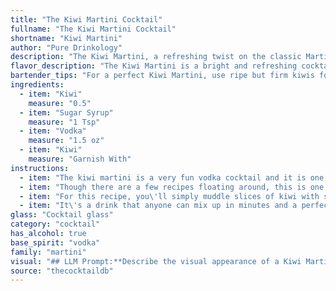 ```yaml
---
title: "The Kiwi Martini Cocktail"
fullname: "The Kiwi Martini Cocktail"
shortname: "Kiwi Martini"
author: "Pure Drinkology"
description: "The Kiwi Martini, a refreshing twist on the classic Martini, belongs to the **Fruit Martini** family. While its exact origin is unclear, it likely emerged in the late 20th century as a contemporary interpretation of the Martini, incorporating the bright flavors of kiwi. "
flavor_description: "The Kiwi Martini is a bright and refreshing cocktail with a sweet-tart balance.  The kiwi’s juicy sweetness is amplified by the sugar syrup and vodka, creating a smooth and creamy texture.  The tartness of the kiwi provides a delightful counterpoint, leaving a clean and vibrant finish. It's a perfect blend of tropical flavors and refreshing coolness. "
bartender_tips: "For a perfect Kiwi Martini, use ripe but firm kiwis for maximum flavor. Muddle gently, not aggressively, to release juices without creating bitterness. Adjust sugar syrup to taste - some kiwis are sweeter than others.  Strain twice, once through a fine mesh strainer to remove pulp, then again through a cocktail strainer for a pristine finish."
ingredients:
  - item: "Kiwi"
    measure: "0.5"
  - item: "Sugar Syrup"
    measure: "1 Tsp"
  - item: "Vodka"
    measure: "1.5 oz"
  - item: "Kiwi"
    measure: "Garnish With"
instructions:
  - item: "The kiwi martini is a very fun vodka cocktail and it is one of the best drinks that makes use of fresh fruit."
  - item: "Though there are a few recipes floating around, this is one of the easiest and it is an absolutely delightful green martini to drink."
  - item: "For this recipe, you\'ll simply muddle slices of kiwi with simple syrup, then shake it with vodka."
  - item: "It\'s a drink that anyone can mix up in minutes and a perfect cocktail to show off your favorite vodka."
glass: "Cocktail glass"
category: "cocktail"
has_alcohol: true
base_spirit: "vodka"
family: "martini"
visual: "## LLM Prompt:**Describe the visual appearance of a Kiwi Martini cocktail.  Consider the following elements in your description:*** **Color:**  Is it vibrant green, pale green, or something else entirely?  Does the color have any depth or opacity?* **Texture:** Is it smooth and silky, or does it have any visible chunks of kiwi?  How about the ice?* **Garnish:** Does it have a slice of kiwi, a sprig of mint, or something else?  How is the garnish positioned?* **Glass:**  What type of glass is it served in?  Is it a classic martini glass, a coupe, or something else?  Does the glass enhance or contrast the overall appearance of the cocktail?* **Overall impression:**  What is the overall visual appeal of the Kiwi Martini? Is it refreshing and vibrant, or elegant and sophisticated?**Please use descriptive language and vivid imagery to create a compelling and realistic picture of the cocktail in the reader's mind.** "
source: "thecocktaildb"
---
```


